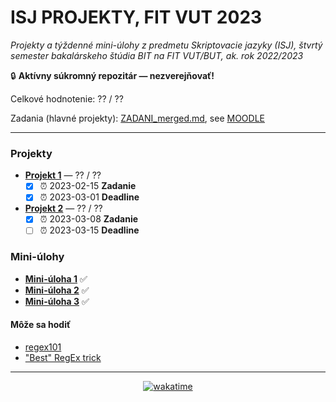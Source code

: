 # ISJ PROJEKTY, FIT VUT 2023 #

*Projekty a týždenné mini-úlohy z predmetu Skriptovacie jazyky (ISJ), štvrtý semester bakalárskeho štúdia BIT na FIT VUT/BUT, ak. rok 2022/2023*

🔒 **Aktívny súkromný repozitár — nezverejňovať!**

Celkové hodnotenie: ?? / ??

Zadania (hlavné projekty): [ZADANI_merged.md](ZADANI_merged.md), see [MOODLE](https://moodle.vut.cz/course/view.php?id=231023#section-3)

----------------------------------------------

### Projekty ###

* **[Projekt 1](ZADANI_merged.md#projekt-1)** — ?? / ??
  * [X] ⏰ 2023-02-15 **Zadanie**
  * [X] ⏰ 2023-03-01 **Deadline**
* **[Projekt 2](ZADANI_merged.md#projekt-2)** — ?? / ??
  * [X] ⏰ 2023-03-08 **Zadanie**
  * [ ] ⏰ 2023-03-15 **Deadline**

### Mini-úlohy ###

* **[Mini-úloha 1](mini-ulohy/minitask1.py)** ✅
* **[Mini-úloha 2](mini-ulohy/minitask2.py)** ✅
* **[Mini-úloha 3](mini-ulohy/minitask3.py)** ✅

#### Môže sa hodiť ####

* [regex101](https://regex101.com/)
* ["Best" RegEx trick](https://www.rexegg.com/regex-best-trick.html#notarzan)

----------------------------------------------

<div align="center"><a href="https://wakatime.com"><img alt="wakatime" src="https://wakatime.com/badge/user/dd421270-8f1c-43aa-aa5b-ec52a2a18852/project/e67104b6-a9e6-4f2c-8c94-56d6345777dd.svg" /></a></div>

